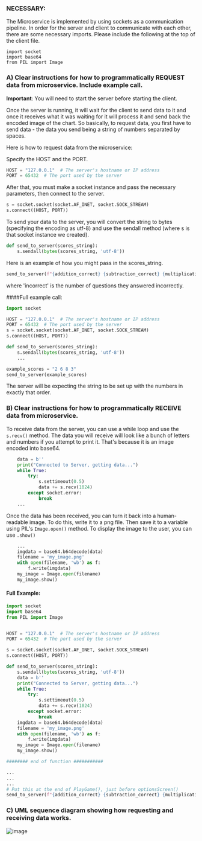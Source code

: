 ### NECESSARY:

The Microservice is implemented by using sockets as a communication pipeline.
In order for the server and client to communicate with each other, there are some necessary imports.
Please include the following at the top of the client file.

```commandline
import socket
import base64
from PIL import Image
```

### A) Clear instructions for how to programmatically REQUEST data from microservice. Include example call.

**Important**: You will need to start the server before starting the client. 

Once the server is running, it will wait for the client to send data to it and 
once it receives what it was waiting for it will process it and send back the 
encoded image of the chart. So basically, to request data, you first have to 
send data - the data you send being a string of numbers separated by spaces.

Here is how to request data from the microservice:

Specify the HOST and the PORT.

```python
HOST = "127.0.0.1"  # The server's hostname or IP address
PORT = 65432  # The port used by the server
```
After that, you must make a socket instance and pass the necessary parameters, 
then connect to the server.
```python
s = socket.socket(socket.AF_INET, socket.SOCK_STREAM)
s.connect((HOST, PORT))
```

To send your data to the server, you will convert the string to bytes (specifying the
encoding as utf-8) and use the sendall method (where s is that socket instance we created).
```python
def send_to_server(scores_string):
    s.sendall(bytes(scores_string, 'utf-8'))
```

Here is an example of how you might pass in the scores_string.
```python
send_to_server(f"{addition_correct} {subtraction_correct} {multiplication_correct} {incorrect}")
```
where 'incorrect' is the number of questions they answered incorrectly.

####Full example call:
```python
import socket

HOST = "127.0.0.1"  # The server's hostname or IP address
PORT = 65432  # The port used by the server
s = socket.socket(socket.AF_INET, socket.SOCK_STREAM)
s.connect((HOST, PORT))

def send_to_server(scores_string):
    s.sendall(bytes(scores_string, 'utf-8'))
    ...

example_scores = "2 6 8 3"
send_to_server(example_scores)
```

The server will be expecting the string to be set up with the numbers in exactly that order.

### B) Clear instructions for how to programmatically RECEIVE data from microservice.

To receive data from the server, you can use a while loop and use the ``s.recv()`` method.
The data you will receive will look like a bunch of letters and numbers if you attempt to
print it. That's because it is an image encoded into base64.
```python
    data = b''
    print("Connected to Server, getting data...")
    while True:
        try:
            s.settimeout(0.5)
            data += s.recv(1024)
        except socket.error:
            break
    ...
```
Once the data has been received, you can turn it back into a human-readable image.
To do this, write it to a png file.
Then save it to a variable using PIL's ``Image.open()`` method.
To display the image to the user, you can use ``.show()``
``` python
    ...
    imgdata = base64.b64decode(data)
    filename = 'my_image.png'
    with open(filename, 'wb') as f:
        f.write(imgdata)
    my_image = Image.open(filename)
    my_image.show()
```

#### Full Example:
```python
import socket
import base64
from PIL import Image


HOST = "127.0.0.1"  # The server's hostname or IP address
PORT = 65432  # The port used by the server

s = socket.socket(socket.AF_INET, socket.SOCK_STREAM)
s.connect((HOST, PORT))

def send_to_server(scores_string):
    s.sendall(bytes(scores_string, 'utf-8'))
    data = b''
    print("Connected to Server, getting data...")
    while True:
        try:
            s.settimeout(0.5)
            data += s.recv(1024)
        except socket.error:
            break
    imgdata = base64.b64decode(data)
    filename = 'my_image.png'
    with open(filename, 'wb') as f:
        f.write(imgdata)
    my_image = Image.open(filename)
    my_image.show()

######## end of function ###########

...
...
...
# Put this at the end of PlayGame(), just before optionsScreen()
send_to_server(f"{addition_correct} {subtraction_correct} {multiplication_correct} {incorrect}")

```

### C) UML sequence diagram showing how requesting and receiving data works.

![image](https://github.com/AriZeto/microservice/assets/98569819/d5926b0d-ce4e-471c-8090-a4b7b0453c42)


